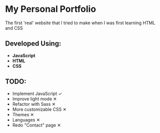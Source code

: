# My Personal Portfolio

The first 'real' website that I tried to make when I was first learning HTML and CSS

## Developed Using:

+ **JavaScript**
+ **HTML**
+ **CSS**

## TODO:

+ Implement JavaScript ✓
+ Improve light mode ✕
+ Refactor with Sass ✕
+ More customizable CSS ✕
+ Themes ✕
+ Languages ✕
+ Redo "Contact" page ✕
